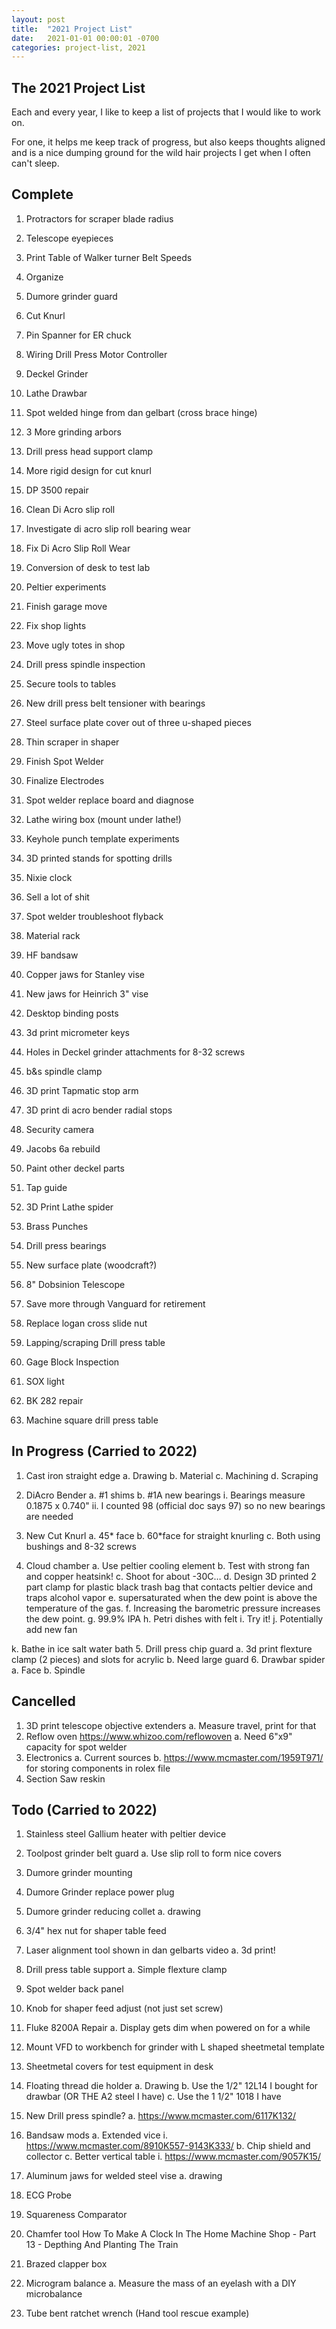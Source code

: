 ```yaml
---
layout: post
title:  "2021 Project List"
date:   2021-01-01 00:00:01 -0700
categories: project-list, 2021
---
```


## The 2021 Project List
Each and every year,  I like to keep a list of projects that I would like to work on. 

For one, it helps me keep track of progress, but also keeps thoughts aligned and is a nice
dumping ground for the wild hair projects I get when I often can't sleep.

## Complete

1. Protractors for scraper blade radius
2. Telescope eyepieces
3. Print Table of Walker turner Belt Speeds
4. Organize
5. Dumore grinder guard
6. Cut Knurl
7. Pin Spanner for ER chuck
8. Wiring Drill Press Motor Controller
9. Deckel Grinder
10. Lathe Drawbar
11. Spot welded hinge from dan gelbart (cross brace hinge)
12. 3 More grinding arbors
13. Drill press head support clamp
14. More rigid design for cut knurl
15. DP 3500 repair
16. Clean Di Acro slip roll
17. Investigate di acro slip roll bearing wear
18. Fix Di Acro Slip Roll Wear
19. Conversion of desk to test lab
20. Peltier experiments
21. Finish garage move
22. Fix shop lights
23. Move ugly totes in shop
24. Drill press spindle inspection
25. Secure tools to tables
26. New drill press belt tensioner with bearings
27. Steel surface plate cover out of three u-shaped pieces
28. Thin scraper in shaper
29. Finish Spot Welder
30. Finalize Electrodes
31. Spot welder replace board and diagnose
32. Lathe wiring box (mount under lathe!)
33. Keyhole punch template experiments
34. 3D printed stands for spotting drills
35. Nixie clock
36. Sell a lot of shit
37. Spot welder troubleshoot flyback
38. Material rack
39. HF bandsaw
40. Copper jaws for Stanley vise
41. New jaws for Heinrich 3&quot; vise
42. Desktop binding posts

43. 3d print micrometer keys
44. Holes in Deckel grinder attachments for 8-32 screws
45. b&amp;s spindle clamp
46. 3D print Tapmatic stop arm
47. 3D print di acro bender radial stops
48. Security camera
49. Jacobs 6a rebuild
50. Paint other deckel parts
51. Tap guide
52. 3D Print Lathe spider
53. Brass Punches
54. Drill press bearings
55. New surface plate (woodcraft?)
56. 8&quot; Dobsinion Telescope
57. Save more through Vanguard for retirement
58. Replace logan cross slide nut
59. Lapping/scraping Drill press table
60. Gage Block Inspection
61. SOX light
62. BK 282 repair
63. Machine square drill press table

## In Progress (Carried to 2022)

1. Cast iron straight edge
a. Drawing
b. Material
c. Machining
d. Scraping
2. DiAcro Bender
a. #1 shims
b. #1A new bearings
i. Bearings measure 0.1875 x 0.740&quot;
ii. I counted 98 (official doc says 97) so no new bearings are needed

3. New Cut Knurl
a. 45* face
b. 60*face for straight knurling
c. Both using bushings and 8-32 screws
4. Cloud chamber
a. Use peltier cooling element
b. Test with strong fan and copper heatsink!
c. Shoot for about -30C…
d. Design 3D printed 2 part clamp for plastic black trash bag that contacts peltier
device and traps alcohol vapor
e. supersaturated when the dew point is above the temperature of the gas.
f. Increasing the barometric pressure increases the dew point.
g. 99.9% IPA
h. Petri dishes with felt
i. Try it!
j. Potentially add new fan

k. Bathe in ice salt water bath
5. Drill press chip guard
a. 3d print flexture clamp (2 pieces) and slots for acrylic
b. Need large guard
6. Drawbar spider
a. Face
b. Spindle

## Cancelled

1. 3D print telescope objective extenders
a. Measure travel, print for that
2. Reflow oven https://www.whizoo.com/reflowoven
a. Need 6&quot;x9&quot; capacity for spot welder
3. Electronics
a. Current sources
b. https://www.mcmaster.com/1959T971/ for storing components in rolex file
4. Section Saw reskin

## Todo (Carried to 2022)

1. Stainless steel Gallium heater with peltier device
2. Toolpost grinder belt guard
a. Use slip roll to form nice covers
3. Dumore grinder mounting
4. Dumore Grinder replace power plug
5. Dumore grinder reducing collet
a. drawing
6. 3/4&quot; hex nut for shaper table feed
7. Laser alignment tool shown in dan gelbarts video
a. 3d print!
8. Drill press table support
a. Simple flexture clamp
9. Spot welder back panel
10. Knob for shaper feed adjust (not just set screw)
11. Fluke 8200A Repair
a. Display gets dim when powered on for a while
12. Mount VFD to workbench for grinder with L shaped sheetmetal template
13. Sheetmetal covers for test equipment in desk
14. Floating thread die holder
a. Drawing
b. Use the 1/2&quot; 12L14 I bought for drawbar (OR THE A2 steel I have)
c. Use the 1 1/2&quot; 1018 I have
15. New Drill press spindle?
a. https://www.mcmaster.com/6117K132/
16. Bandsaw mods
a. Extended vice
i. https://www.mcmaster.com/8910K557-9143K333/
b. Chip shield and collector
c. Better vertical table
i. https://www.mcmaster.com/9057K15/

17. Aluminum jaws for welded steel vise
a. drawing
18. ECG Probe
19. Squareness Comparator
20. Chamfer tool How To Make A Clock In The Home Machine Shop - Part 13 - Depthing And
Planting The Train
21. Brazed clapper box
22. Microgram balance
a. Measure the mass of an eyelash with a DIY microbalance
23. Tube bent ratchet wrench (Hand tool rescue example)